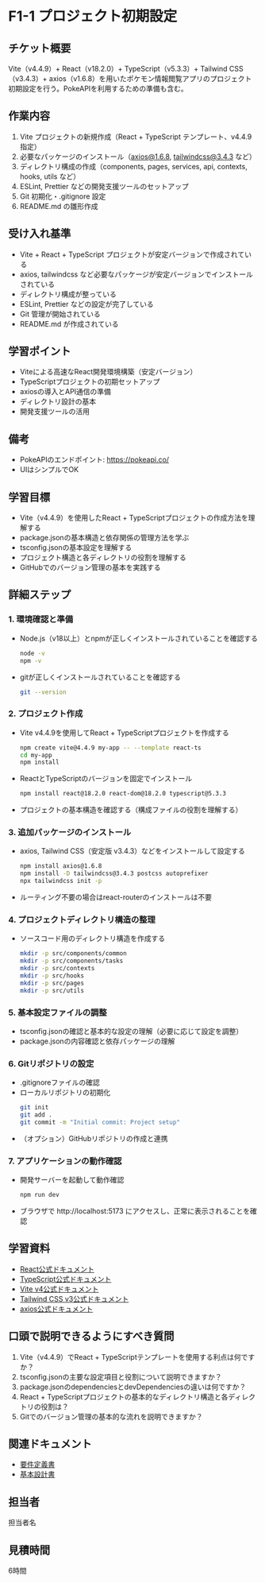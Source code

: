 # F1-1 プロジェクト初期設定

## チケット概要

Vite（v4.4.9）+ React（v18.2.0）+ TypeScript（v5.3.3）+ Tailwind CSS（v3.4.3）+ axios（v1.6.8）を用いたポケモン情報閲覧アプリのプロジェクト初期設定を行う。PokeAPIを利用するための準備も含む。

## 作業内容

1. Vite プロジェクトの新規作成（React + TypeScript テンプレート、v4.4.9指定）
2. 必要なパッケージのインストール（axios@1.6.8, tailwindcss@3.4.3 など）
3. ディレクトリ構成の作成（components, pages, services, api, contexts, hooks, utils など）
4. ESLint, Prettier などの開発支援ツールのセットアップ
5. Git 初期化・.gitignore 設定
6. README.md の雛形作成

## 受け入れ基準

- Vite + React + TypeScript プロジェクトが安定バージョンで作成されている
- axios, tailwindcss など必要なパッケージが安定バージョンでインストールされている
- ディレクトリ構成が整っている
- ESLint, Prettier などの設定が完了している
- Git 管理が開始されている
- README.md が作成されている

## 学習ポイント

- Viteによる高速なReact開発環境構築（安定バージョン）
- TypeScriptプロジェクトの初期セットアップ
- axiosの導入とAPI通信の準備
- ディレクトリ設計の基本
- 開発支援ツールの活用

## 備考

- PokeAPIのエンドポイント: https://pokeapi.co/
- UIはシンプルでOK

## 学習目標
- Vite（v4.4.9）を使用したReact + TypeScriptプロジェクトの作成方法を理解する
- package.jsonの基本構造と依存関係の管理方法を学ぶ
- tsconfig.jsonの基本設定を理解する
- プロジェクト構造と各ディレクトリの役割を理解する
- GitHubでのバージョン管理の基本を実践する

## 詳細ステップ

### 1. 環境確認と準備
- Node.js（v18以上）とnpmが正しくインストールされていることを確認する
  ```bash
  node -v
  npm -v
  ```
- gitが正しくインストールされていることを確認する
  ```bash
  git --version
  ```

### 2. プロジェクト作成
- Vite v4.4.9を使用してReact + TypeScriptプロジェクトを作成する
  ```bash
  npm create vite@4.4.9 my-app -- --template react-ts
  cd my-app
  npm install
  ```
- ReactとTypeScriptのバージョンを固定でインストール
  ```bash
  npm install react@18.2.0 react-dom@18.2.0 typescript@5.3.3
  ```
- プロジェクトの基本構造を確認する（構成ファイルの役割を理解する）

### 3. 追加パッケージのインストール
- axios, Tailwind CSS（安定版 v3.4.3）などをインストールして設定する
  ```bash
  npm install axios@1.6.8
  npm install -D tailwindcss@3.4.3 postcss autoprefixer
  npx tailwindcss init -p
  ```
- ルーティング不要の場合はreact-routerのインストールは不要

### 4. プロジェクトディレクトリ構造の整理
- ソースコード用のディレクトリ構造を作成する
  ```bash
  mkdir -p src/components/common
  mkdir -p src/components/tasks
  mkdir -p src/contexts
  mkdir -p src/hooks
  mkdir -p src/pages
  mkdir -p src/utils
  ```

### 5. 基本設定ファイルの調整
- tsconfig.jsonの確認と基本的な設定の理解（必要に応じて設定を調整）
- package.jsonの内容確認と依存パッケージの理解

### 6. Gitリポジトリの設定
- .gitignoreファイルの確認
- ローカルリポジトリの初期化
  ```bash
  git init
  git add .
  git commit -m "Initial commit: Project setup"
  ```
- （オプション）GitHubリポジトリの作成と連携

### 7. アプリケーションの動作確認
- 開発サーバーを起動して動作確認
  ```bash
  npm run dev
  ```
- ブラウザで http://localhost:5173 にアクセスし、正常に表示されることを確認

## 学習資料
- [React公式ドキュメント](https://ja.react.dev/)
- [TypeScript公式ドキュメント](https://www.typescriptlang.org/docs/)
- [Vite v4公式ドキュメント](https://vitejs.dev/guide/)
- [Tailwind CSS v3公式ドキュメント](https://v3.tailwindcss.com/docs/installation)
- [axios公式ドキュメント](https://axios-http.com/)

## 口頭で説明できるようにすべき質問
1. Vite（v4.4.9）でReact + TypeScriptテンプレートを使用する利点は何ですか？
2. tsconfig.jsonの主要な設定項目と役割について説明できますか？
3. package.jsonのdependenciesとdevDependenciesの違いは何ですか？
4. React + TypeScriptプロジェクトの基本的なディレクトリ構造と各ディレクトリの役割は？
5. Gitでのバージョン管理の基本的な流れを説明できますか？

## 関連ドキュメント
- [要件定義書](../../要件定義書.md)
- [基本設計書](../../基本設計書.md)

## 担当者
担当者名

## 見積時間
6時間 